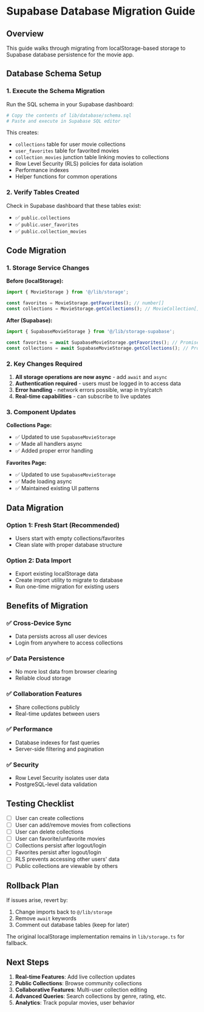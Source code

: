 # Supabase Database Migration Guide

## Overview

This guide walks through migrating from localStorage-based storage to Supabase database persistence for the movie app.

## Database Schema Setup

### 1. Execute the Schema Migration

Run the SQL schema in your Supabase dashboard:

```bash
# Copy the contents of lib/database/schema.sql
# Paste and execute in Supabase SQL editor
```

This creates:
- `collections` table for user movie collections
- `user_favorites` table for favorited movies  
- `collection_movies` junction table linking movies to collections
- Row Level Security (RLS) policies for data isolation
- Performance indexes
- Helper functions for common operations

### 2. Verify Tables Created

Check in Supabase dashboard that these tables exist:
- ✅ `public.collections`
- ✅ `public.user_favorites` 
- ✅ `public.collection_movies`

## Code Migration

### 1. Storage Service Changes

**Before (localStorage):**
```typescript
import { MovieStorage } from '@/lib/storage';

const favorites = MovieStorage.getFavorites(); // number[]
const collections = MovieStorage.getCollections(); // MovieCollection[]
```

**After (Supabase):**
```typescript
import { SupabaseMovieStorage } from '@/lib/storage-supabase';

const favorites = await SupabaseMovieStorage.getFavorites(); // Promise<number[]>
const collections = await SupabaseMovieStorage.getCollections(); // Promise<MovieCollection[]>
```

### 2. Key Changes Required

1. **All storage operations are now async** - add `await` and `async`
2. **Authentication required** - users must be logged in to access data
3. **Error handling** - network errors possible, wrap in try/catch
4. **Real-time capabilities** - can subscribe to live updates

### 3. Component Updates

**Collections Page:**
- ✅ Updated to use `SupabaseMovieStorage`
- ✅ Made all handlers async
- ✅ Added proper error handling

**Favorites Page:**
- ✅ Updated to use `SupabaseMovieStorage`
- ✅ Made loading async
- ✅ Maintained existing UI patterns

## Data Migration

### Option 1: Fresh Start (Recommended)
- Users start with empty collections/favorites
- Clean slate with proper database structure

### Option 2: Data Import
- Export existing localStorage data
- Create import utility to migrate to database
- Run one-time migration for existing users

## Benefits of Migration

### ✅ Cross-Device Sync
- Data persists across all user devices
- Login from anywhere to access collections

### ✅ Data Persistence  
- No more lost data from browser clearing
- Reliable cloud storage

### ✅ Collaboration Features
- Share collections publicly
- Real-time updates between users

### ✅ Performance
- Database indexes for fast queries
- Server-side filtering and pagination

### ✅ Security
- Row Level Security isolates user data
- PostgreSQL-level data validation

## Testing Checklist

- [ ] User can create collections
- [ ] User can add/remove movies from collections
- [ ] User can delete collections
- [ ] User can favorite/unfavorite movies
- [ ] Collections persist after logout/login
- [ ] Favorites persist after logout/login
- [ ] RLS prevents accessing other users' data
- [ ] Public collections are viewable by others

## Rollback Plan

If issues arise, revert by:

1. Change imports back to `@/lib/storage`
2. Remove `await` keywords
3. Comment out database tables (keep for later)

The original localStorage implementation remains in `lib/storage.ts` for fallback.

## Next Steps

1. **Real-time Features**: Add live collection updates
2. **Public Collections**: Browse community collections
3. **Collaborative Features**: Multi-user collection editing
4. **Advanced Queries**: Search collections by genre, rating, etc.
5. **Analytics**: Track popular movies, user behavior 